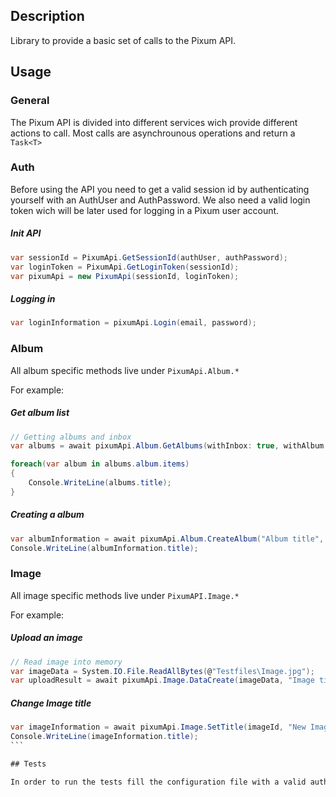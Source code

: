 ﻿## Description

Library to provide a basic set of calls to the Pixum API.

## Usage

### General

The Pixum API is divided into different services wich provide different actions to call.
Most calls are asynchrounous operations and return a `Task<T>`

### Auth

Before using the API you need to get a valid session id by authenticating yourself with an AuthUser and AuthPassword.
We also need a valid login token wich will be later used for logging in a Pixum user account.

##### Init API

```csharp
var sessionId = PixumApi.GetSessionId(authUser, authPassword);
var loginToken = PixumApi.GetLoginToken(sessionId);
var pixumApi = new PixumApi(sessionId, loginToken);
```

##### Logging in

```csharp
var loginInformation = pixumApi.Login(email, password);
```

### Album

All album specific methods live under `PixumApi.Album.*`

For example:

##### Get album list

```csharp
// Getting albums and inbox
var albums = await pixumApi.Album.GetAlbums(withInbox: true, withAlbum: true);

foreach(var album in albums.album.items)
{
	Console.WriteLine(albums.title);
}
```

##### Creating a album

```csharp
var albumInformation = await pixumApi.Album.CreateAlbum("Album title", "Album description");
Console.WriteLine(albumInformation.title);
```

### Image

All image specific methods live under `PixumAPI.Image.*`

For example:

##### Upload an image

```csharp
// Read image into memory
var imageData = System.IO.File.ReadAllBytes(@"Testfiles\Image.jpg");
var uploadResult = await pixumApi.Image.DataCreate(imageData, "Image title");
```

##### Change Image title

````csharp
var imageInformation = await pixumApi.Image.SetTitle(imageId, "New Image title");
Console.WriteLine(imageInformation.title);
```

## Tests

In order to run the tests fill the configuration file with a valid auth user and pixum user account.